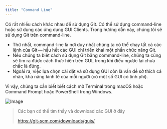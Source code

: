 ```yaml
---
title: "Command Line"
---
```


Có rất nhiều cách khác nhau để sử dụng Git. Có thể sử dụng command-line hoặc sử dụng các ứng dụng GUI Clients. Trong hướng dẫn này, chúng tôi sẽ sử dụng Git trên command-line. 

- Thứ nhất, command-line là nơi duy nhất chúng ta có thể chạy tất cả các lệnh của Git — hầu hết các GUI chỉ triển khai một phần chức năng Git.
- Nếu chúng ta biết cách sử dụng Git bằng command-line, chúng ta cũng sẽ tìm ra được cách thực hiện trên GUI, trong khi điều ngược lại chưa chắc là đúng. 
- Ngoài ra, việc lựa chọn cài đặt và sử dụng GUI còn là vấn đề sở thích cá nhân, khả năng kinh tế của mỗi người (có một số GUI có tính phí).

Vì vậy, chúng ta cần biết biết cách mở Terminal trong macOS hoặc Command Prompt hoặc PowerShell trong Windows.

![Image](/static/images/courses/learn-git/02-starting-to-use-git/cmd.png)

> Các bạn có thể tìm thấy và download các GUI ở đây
>
> https://git-scm.com/downloads/guis/